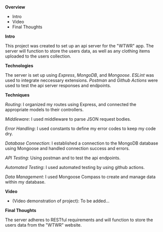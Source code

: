 **Overview**

- Intro
- Video
- Final Thoughts

**Intro**

This project was created to set up an api server for the "WTWR" app. The server will function to store the users data, as well as any clothing items uploaded to the users collection.

**Technologies**

The server is set up using _Express_, _MongoDB_, and _Mongoose_. _ESLint_ was used to integrate neccessary extensions. _Postman_ and _Github Actions_ were used to test the api server responses and endpoints.

**Techniques**

_Routing_: I organized my routes using Express, and connected the appropriate models to their controllers.

_Middleware_: I used middleware to parse JSON request bodies.

_Error Handling_: I used constants to define my error codes to keep my code dry.

_Database Connection_: I established a connection to the MongoDB database using Mongoose and handled connection success and errors.

_API Testing_: Using postman and to test the api endpoints.

_Automated Testing_: I used automated testing by using github actions.

_Data Management_: I used Mongoose Compass to create and manage data within my database.

**Video**

- (Video demonstration of project): To be added...

**Final Thoughts**

The server adheres to RESTful requirements and will function to store the users data from the "WTWR" website.
